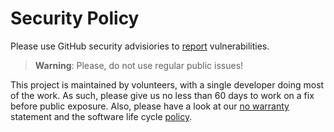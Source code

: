 # Security Policy

Please use GitHub security advisiories to [report](https://github.com/podofo/podofo/security/advisories/new)
vulnerabilities.

> **Warning**: Please, do not use regular public issues!

This project is maintained by volunteers, with a single developer doing most of the work.
As such, please give us no less than 60 days to work on a fix before public exposure.
Also, please have a look at our [no warranty](https://github.com/podofo/podofo?tab=readme-ov-file#no-warranty)
statement and the software life cycle [policy](https://github.com/podofo/podofo/wiki/PoDoFo-releases-life-cycle-and-API-stability).
